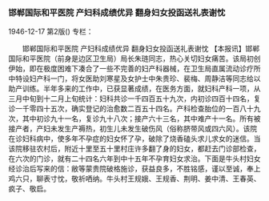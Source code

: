 ### 邯郸国际和平医院  产妇科成绩优异  翻身妇女投函送礼表谢忱

1946-12-17
第2版()
专栏：

　　邯郸国际和平医院
    产妇科成绩优异
    翻身妇女投函送礼表谢忱
    【本报讯】邯郸国际和平医院（前身是边区卫生局）局长朱琏同志，热心关切妇女痛苦。该局初创伊始，即在极度困难下凑合了一些不完善的妇产科器械，在卫生局直属流动诊疗所中特设妇产科一门，将女医助刘寒星及女护士中朱贵珍、裴梅、周静洁等同志给以助产训练。半年多来的工作中，已获显著成绩，在医务方面，就妇科产科一项，从三月中旬到十二月上旬统计：妇科共诊一千四百五十九次，内初诊四百十四名，复诊一千零四十五次，确实登记的治愈数二百五十四名。产科检查胎位的一百八十九次，其中初诊九十一名，复诊九十八次；接产六十三名，其中难产十一名。所有被接产者，产妇未发生产褥热，初生儿未发生破伤风（俗称脐带风或四六风）。该院在诊妇科病中，使多年不孕症的妇女怀了孕，破除了烧香磕头求儿求女的迷信。当该院移驻农村后，附近十里至五十里村庄许多翻了身的妇女，都赶去门诊部检查，在六次的门诊，就有二十四名六年到中十五年不孕育妇女求治。下面是牛头村妇女经诊治后写来的信：敝等蒙贵院破格施诊，获益良多，不胜铭感，谨以至诚，奉上鸡六只，聊表寸忱，敬祈哂纳。牛头村王规娥、王规香、荆明、姜中清、王春英、疯子、敬启。
